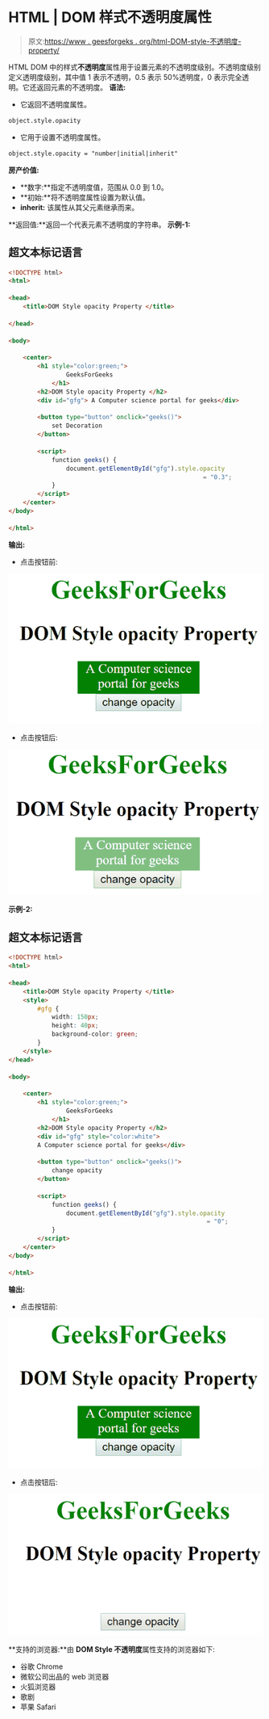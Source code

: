 # HTML | DOM 样式不透明度属性

> 原文:[https://www . geesforgeks . org/html-DOM-style-不透明度-property/](https://www.geeksforgeeks.org/html-dom-style-opacity-property/)

HTML DOM 中的样式**不透明度**属性用于设置元素的不透明度级别。不透明度级别定义透明度级别，其中值 1 表示不透明，0.5 表示 50%透明度，0 表示完全透明。它还返回元素的不透明度。
**语法:**

*   它返回不透明度属性。

```html
object.style.opacity
```

*   它用于设置不透明度属性。

```html
object.style.opacity = "number|initial|inherit"
```

**房产价值:**

*   **数字:**指定不透明度值，范围从 0.0 到 1.0。
*   **初始:**将不透明度属性设置为默认值。
*   **inherit:** 该属性从其父元素继承而来。

**返回值:**返回一个代表元素不透明度的字符串。
**示例-1:**

## 超文本标记语言

```html
<!DOCTYPE html>
<html>

<head>
    <title>DOM Style opacity Property </title>

</head>

<body>

    <center>
        <h1 style="color:green;">
                GeeksForGeeks
            </h1>
        <h2>DOM Style opacity Property </h2>
        <div id="gfg"> A Computer science portal for geeks</div>

        <button type="button" onclick="geeks()">
            set Decoration
        </button>

        <script>
            function geeks() {
                document.getElementById("gfg").style.opacity
                                                      = "0.3";
            }
        </script>
    </center>
</body>

</html> 
```

**输出:**

*   点击按钮前:

![](img/228981a97fb47ae2d9f38e814028d955.png)

*   点击按钮后:

![](img/5c0b67a7355ed899f017952163336b1d.png)

**示例-2:**

## 超文本标记语言

```html
<!DOCTYPE html>
<html>

<head>
    <title>DOM Style opacity Property </title>
    <style>
        #gfg {
            width: 150px;
            height: 40px;
            background-color: green;
        }
    </style>
</head>

<body>

    <center>
        <h1 style="color:green;">
                GeeksForGeeks
            </h1>
        <h2>DOM Style opacity Property </h2>
        <div id="gfg" style="color:white">
        A Computer science portal for geeks</div>

        <button type="button" onclick="geeks()">
            change opacity
        </button>

        <script>
            function geeks() {
                document.getElementById("gfg").style.opacity
                                                       = "0";
            }
        </script>
    </center>
</body>

</html>
```

**输出:**

*   点击按钮前:

![](img/228981a97fb47ae2d9f38e814028d955.png)

*   点击按钮后:

![](img/0495d4520640a62b41e6721b119c002c.png)

**支持的浏览器:**由 **DOM Style 不透明度**属性支持的浏览器如下:

*   谷歌 Chrome
*   微软公司出品的 web 浏览器
*   火狐浏览器
*   歌剧
*   苹果 Safari